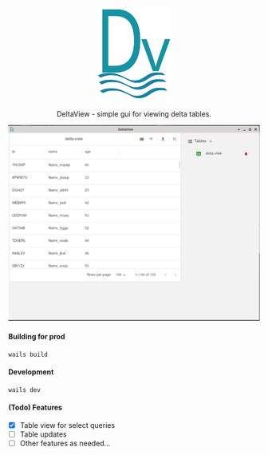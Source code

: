<p align="center">
  <img src="./build/appicon.png" width="150" alt="App Logo"/>
</p>
<p align="center">
  DeltaView - simple gui for viewing delta tables.
<p>

![DeltaView](./DeltaView.png)

#### Building for prod

    wails build

#### Development

    wails dev

#### (Todo) Features

- [x] Table view for select queries
- [ ] Table updates
- [ ] Other features as needed...
